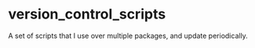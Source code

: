 # version_control_scripts
A set of scripts that I use over multiple packages, and update periodically.
